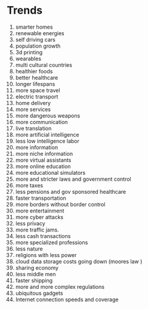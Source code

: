 # Trends

1. smarter homes
1. renewable energies 
1. self driving cars
1. population growth 
1. 3d printing 
1. wearables
1. multi cultural countries 
1. healthier foods 
1. better healthcare 
1. longer lifespans
1. more space travel
1. electric transport 
1. home delivery 
1. more services 
1. more dangerous weapons
1. more communication 
1. live translation 
1. more artificial intelligence 
1. less low intelligence labor
1. more information 
1. more niche information 
1. more virtual assistants
1. more online education 
1. more educational simulators
1. more and stricter laws and government control
1. more taxes
1. less pensions and gov sponsored healthcare
1. faster transportation 
1. more borders without border control
1. more entertainment
1. more cyber attacks 
1. less privacy 
1. more traffic jams. 
1. less cash transactions 
1. more specialized professions 
1. less nature 
1. religions with less power 
1. cloud data storage costs going down (moores law )
1. sharing economy 
1. less middle men 
1. faster shipping 
1. more and more complex regulations 
1. ubiquitous gadgets 
1. Internet connection speeds and coverage